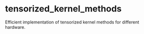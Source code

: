 # tensorized_kernel_methods
Efficient implementation of tensorized kernel methods for different hardware.
